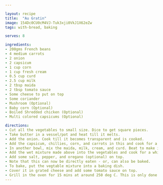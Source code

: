 ```yaml
---

layout: recipe
title:  "Au Gratin"
image: 154Dc0CU0cM4VJ-Tuk3xji0VkJ1X62eZw
tags: with-bread, baking

serves: 8

ingredients:
- 200gms French beans
- 4 medium carrots
- 2 onion
- 2 capsicum
- 1 cup corn
- 1 cup fresh cream
- 0.5 cup curd
- 2.5 cup milk
- 2 tbsp maida
- 2 tbsp tomato sauce
- Some cheese to put on top
- Some coriander
- Mushroom (Optional)
- Baby corn (Optional)
- Boiled Shredded chicken (Optional)
- Multi colored capsicums (Optional)

directions:
- Cut all the vegetables to small size. Dice to get square pieces. 
- Take butter in a vessel/pot and heat till it melts.
- Add the onion. Cook till it becomes transparent and is cooked.
- Add the capsicum, chillies, corn, and carrots in this and cook for a few minutes till they are cooked.
- In another bowl, mix the maida, milk, cream, and curd. Beat to make it consistent.
- Add the wet mixture made above into the vegetables and cook for a while to ensure the maida is not raw.
- Add some salt, pepper, and oregano (optional) on top.
- Note that this can now be directly eaten - or, can also be baked.
- To bake, put the vegtable mixture into a baking dish. 
- Cover it in grated cheese and add some tomato sauce on top.
- Grill in the oven for 15 mins at around 250 deg C. This is only done to make the cheese melt.
---
```

